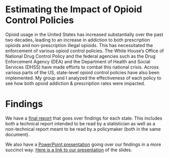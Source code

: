 # Estimating the Impact of Opioid Control Policies

Opioid usage in the United States has increased substantially over the past two decades, leading
to an increase in addiction to both prescription opioids and non-prescription illegal opioids. This
has necessitated the enforcement of various opioid control policies. The White House’s Office of
National Drug Control Policy and the federal agencies such as the Drug Enforcement Agency
(DEA) and the Department of Health and Social Services (DHSS) have made efforts to combat
this national crisis. Across various parts of the US, state-level opioid control policies have also
been implemented. My group and I analyzed the effectiveness of each policy to see how both opioid addiction & prescription rates were impacted.

# Findings

We have a [final report](https://github.com/abzdel/Opioid-Analysis/blob/main/30_results/Final_Reports.pdf) that goes over findings for each state. This includes both a technical report intended to be read by a statistician as well as a non-technical report meant to be read by a policymaker (both in the same document).

We also have a [PowerPoint presentation](https://github.com/abzdel/Opioid-Analysis/blob/main/30_results/Presentation_Opioid%20Control.pptx) going over our findings in a more succinct way. [Here is a link to our presentation](https://youtu.be/aUk078iBfKs) of the slides.
